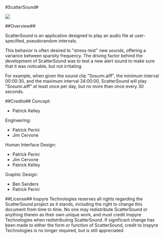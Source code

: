 #ScatterSound#

<img src="http://i.imgur.com/YiLE7.png"/>


##Overview##

ScatterSound is an application designed to play an audio file at user-specified, pseudorandom intervals.

This behavior is often desired to "stress-test" new sounds, offering a variance between sparsity frequency. The driving factor behind the development of ScatterSound was to test a new alert sound to make sure that it was noticable, but not irritating.

For example, when given the sound clip "Sosumi.aiff", the minimum interval 00:00:30, and the maximum interval 24:00:00, ScatterSound will play "Sosumi.aiff" at least once per day, but no more than once every 30 seconds.

##Credits##
Concept:

- Patrick Kelley

Engineering:

- Patrick Perini
- Jim Cervone

Human Interface Design:

- Patrick Perini
- Jim Cervone
- Patrick Kelley

Graphic Design:

- Ben Sanders
- Patrick Perini

##License##
Inspyre Technologies reserves all rights regarding the ScatterSound project as it stands, including the right to change this document from time to time.
No one may redistribute ScatterSound or anything therein as their own unique work, and must credit Inspyre Technologies when redistributing ScatterSound.
If significant change has been made to either the form or function of ScatterSound, credit to Inspyre Technologies is no longer required, but is still appreciated.